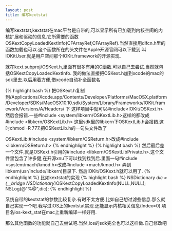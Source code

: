 ```yaml
---
layout: post
title: 编写kextstat
---
```




编写kextstat,kextstat在mac平台是自带的,可以显示所有已加载到内核空间的内核扩展和驱动的信息.它所需要的函数OSKextCopyLoadedKextInfo(CFArrayRef,CFArrayRef).当然直接用dlfcn.h里的函数加载也可以.这个函数所在的头文件在Apple开源官网可以下载到.叫IOKitUser.就是用户空间那个IOKit.framework的开源实现.

就在kext.subproj/OSKext.h,里面有很多有用的C函数.可以自己去尝试.当然就包括OSKextCopyLoadedKextInfo.
我的做法直接把OSKext.h加到xcode的mac的sdk里去.以后用着方便,借xcode自动补全函数名

{% highlight bash %}
把OSKext.h复制到/Applications/Xcode.app/Contents/Developer/Platforms/MacOSX.platform/Developer/SDKs/MacOSX10.10.sdk/System/Library/Frameworks/IOKit.framework/Versions/A/Headers/ 下
这样项目中就可以#include<IOKit/OSKext.h>
然后会报错.一些#include <system/libkern/OSKextLib.h>这样的都改成#include <libkern/OSKextLib.h>
这里sdk里的libkern下OSKextLib.h会报错.这时chmod -R 777.把OSKextLib.h的一句头文件改了

OSKextLib:#include <system/libkern/OSReturn.h>改成#include <libkern/OSReturn.h>
{% endhighlight %}
{% highlight bash %}
然后最后差一个文件,就是OSKext.h引用的#include <libkern/OSKextLibPrivate.h>.这个文件里包含了许多健,在开源xnu下可以找到找到后.里面一句#include <system/mach/kmod.h>改成#include <mach/kmod.h>
弄到libkern(usr/include/libkern)目录下.
然后IOKit/OSKext.h就可以用了.
{% endhighlight %}
比如kextstat的实现
{% highlight bash %}
NSDictionary *dic = (__bridge NSDictionary*)OSKextCopyLoadedKextInfo(NULL,NULL);
NSLog(@"%@",dic);
{% endhighlight %}

系统自带的kextstat的参数比较复杂.有时不太方便.比如自己想过滤些信息.那么就自己实现一个吧.我写过iOS上的kextstat实现.还能显示内核相关信息(Index=0).项目名ios-kext_stat在mac上重新编译一样好用.

那么其他函数的功能就自己去尝试吧.当然,ios的sdk完全也可以这样做.自己修改吧
